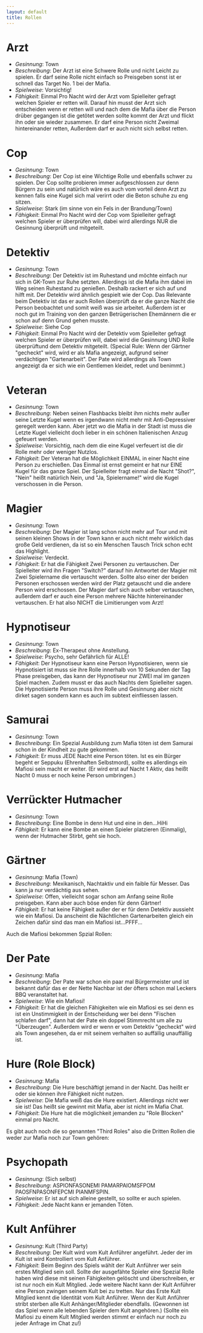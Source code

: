 ```yaml
---
layout: default
title: Rollen
---
```


# <a id="arzt"></a>Arzt
- *Gesinnung*: Town
- *Beschreibung*: Der Arzt ist eine Schwere Rolle und nicht Leicht zu spielen. Er darf seine Rolle nicht einfach so Preisgeben sonst ist er schnell das Target No. 1 bei der Mafia.
- *Spielweise*: Vorsichtig!
- *Fähigkeit*: Einmal Pro Nacht wird der Arzt vom Spielleiter gefragt welchen Spieler er retten will. Darauf hin musst der Arzt sich entscheiden wenn er retten will und nach dem die Mafia über die Person drüber gegangen ist die getötet werden sollte kommt der Arzt und flickt ihn oder sie wieder zusammen. Er darf eine Person nicht Zweimal hintereinander retten, Außerdem darf er auch nicht sich selbst retten.

# <a id="cop"></a>Cop
- *Gesinnung*: Town
- *Beschreibung*: Der Cop ist eine Wichtige Rolle und ebenfalls schwer zu spielen. Der Cop sollte probieren immer aufgeschlossen zur denn Bürgern zu sein und natürlich wäre es auch vom vorteil denn Arzt zu kennen falls eine Kugel sich mal verirrt oder die Beton schuhe zu eng sitzen.
- *Spielweise*: Stark (im sinne von ein Fels in der Brandung/Town)
- *Fähigkeit*: Einmal Pro Nacht wird der Cop vom Spielleiter gefragt welchen Spieler er überprüfen will, dabei wird allerdings NUR die Gesinnung überprüft und mitgeteilt.

# <a id="detektiv"></a>Detektiv
- *Gesinnung*: Town
- *Beschreibung*: Der Detektiv ist im Ruhestand und möchte einfach nur sich in GK-Town zur Ruhe setzten. Allerdings ist die Mafia ihm dabei im Weg seinen Ruhestand zu genießen. Deshalb rackert er sich auf und hilft mit. Der Detektiv wird ähnlich gespielt wie der Cop. Das Relevante beim Detektiv ist das er auch Rollen überprüft da er die ganze Nacht die Person beobachtet und somit weiß was sie arbeitet. Außerdem ist er noch gut im Training von den ganzen Betrügerischen Ehemännern die er schon auf denn Grund gehen musste.
- *Spielweise*: Siehe Cop
- *Fähigkeit*: Einmal Pro Nacht wird der Detektiv vom Spielleiter gefragt welchen Spieler er überprüfen will, dabei wird die Gesinnung UND Rolle überprüftund dem Detektiv mitgeteilt. (Special Rule: Wenn der Gärtner "gecheckt" wird, wird er als Mafia angezeigt, aufgrund seiner verdächtigen "Gartenarbeit". Der Pate wird allerdings als Town angezeigt da er sich wie ein Gentlemen kleidet, redet und benimmt.)

# <a id="veteran"></a>Veteran
- *Gesinnung*: Town
- *Beschreibung*: Neben seinen Flashbacks bleibt ihm nichts mehr außer seine Letzte Kugel wenn es irgendwann nicht mehr mit Anti-Depressiver geregelt werden kann. Aber jetzt wo die Mafia in der Stadt ist muss die Letzte Kugel vielleicht doch lieber in ein schönen Italienischen Anzug gefeuert werden.
- *Spielweise*: Vorsichtig, nach dem die eine Kugel verfeuert ist die dir Rolle mehr oder weniger Nutzlos.
- *Fähigkeit*: Der Veteran hat die Möglichkeit EINMAL in einer Nacht eine Person zu erschießen. Das Einmal ist ernst gemeint er hat nur EINE Kugel für das ganze Spiel. Der Spielleiter fragt einmal die Nacht "Shot?", "Nein" heißt natürlich Nein, und "Ja, Spielername!" wird die Kugel verschossen in die Person.

# <a id="magier"></a>Magier
- *Gesinnung*: Town
- *Beschreibung*: Der Magier ist lang schon nicht mehr auf Tour und mit seinen kleinen Shows in der Town kann er auch nicht mehr wirklich das große Geld verdienen, da ist so ein Menschen Tausch Trick schon echt das Highlight.
- *Spielweise*: Verdeckt.
- *Fähigkeit*: Er hat die Fähigkeit Zwei Personen zu vertauschen. Der Spielleiter wird ihn Fragen "Switch?" darauf hin Antwortet der Magier mit Zwei Spielername die vertauscht werden. Sollte also einer der beiden Personen erschossen werden wird der Platz getauscht und die andere Person wird erschossen. Der Magier darf sich auch selber vertauschen, außerdem darf er auch eine Person mehrere Nächte hintereinander vertauschen. Er hat also NICHT die Limitierungen vom Arzt!

# <a id="hypnotiseur"></a>Hypnotiseur
- *Gesinnung*: Town
- *Beschreibung*: Ex-Therapeut ohne Anstellung.
- *Spielweise*: Psycho, sehr Gefährlich für ALLE!
- *Fähigkeit*: Der Hypnotiseur kann eine Person Hypnotisieren, wenn sie Hypnotisiert ist muss sie ihre Rolle innerhalb von 10 Sekunden der Tag Phase preisgeben, das kann der Hypnotiseur nur ZWEI mal im ganzen Spiel machen. Zudem musst er das auch Nachts dem Spielleiter sagen. Die Hypnotisierte Person muss ihre Rolle und Gesinnung aber nicht dirket sagen sondern kann es auch im subtext einfliessen lassen.

# <a id="samurai"></a>Samurai
- *Gesinnung*: Town
- *Beschreibung*: Ein Spezial Ausbildung zum Mafia töten ist dem Samurai schon in der Kindheit zu gute gekommen.
- *Fähigkeit*: Er muss JEDE Nacht eine Person töten. Ist es ein Bürger begeht er Seppuku (Ehrenhaften Selbstmord), sollte es allerdings ein Mafiosi sein macht er weiter. (Er wird erst auf Nacht 1 Aktiv, das heißt Nacht 0 muss er noch keine Person umbringen.)

# <a id="hutmacher"></a>Verrückter Hutmacher
- *Gesinnung*: Town
- *Beschreibung*: Eine Bombe in denn Hut und eine in den...HiHi
- *Fähigkeit*: Er kann eine Bombe an einen Spieler platzieren (Einmalig), wenn der Hutmacher Stirbt, geht sie hoch.

# <a id="gaertner"></a>Gärtner
- *Gesinnung*: Mafia (Town)
- *Beschreibung*: Mexikanisch, Nachtaktiv und ein faible für Messer. Das kann ja nur verdächtig aus sehen.
- *Spielweise*: Offen, vielleicht sogar schon am Anfang seine Rolle preisgeben. Kann aber auch böse enden für denn Gärtner!
- *Fähigkeit*: Er hat keine Fähigkeit außer der er für denn Detektiv aussieht wie ein Mafiosi. Da anscheint die Nächtlichen Gartenarbeiten gleich ein Zeichen dafür sind das man ein Mafiosi ist...PFFF...

Auch die Mafiosi bekommen Spzial Rollen:

# <a id="pate"></a>Der Pate
- *Gesinnung*: Mafia
- *Beschreibung*: Der Pate war schon ein paar mal Bürgermeister und ist bekannt dafür das er der Nette Nachbar ist der öfters schon mal Leckers BBQ veranstaltet hat.
- *Spielweise*: Wie ein Mafiosi!
- *Fähigkeit*: Er hat die gleichen Fähigkeiten wie ein Mafiosi es sei denn es ist ein Unstimmigkeit in der Entscheidung wer bei denn "Fischen schlafen darf", dann hat der Pate ein doppel Stimmrecht um alle zu "Überzeugen". Außerdem wird er wenn er vom Detektiv "gecheckt" wird als Town angesehen, da er mit seinem verhalten so auffällig unauffällig ist.

# <a id="hure"></a>Hure (Role Block)
- *Gesinnung*: Mafia
- *Beschreibung*: Die Hure beschäftigt jemand in der Nacht. Das heißt er oder sie können ihre Fähigkeit nicht nutzen.
- *Spielweise*: Die Mafia weiß das die Hure existiert. Allerdings nicht wer sie ist! Das heißt sie gewinnt mit Mafia, aber ist nicht im Mafia Chat.
- *Fähigkeit*: Die Hure hat die möglichkeit jemanden zu "Role Blocken" einmal pro Nacht.

Es gibt auch noch die so genannten "Third Roles" also die Dritten Rollen die weder zur Mafia noch zur Town gehören:

# <a id="psychopath"></a>Psychopath
- *Gesinnung*: (Sich selbst)
- *Beschreibung*: ASPIONFASONEMI PAMARPAIOMSFPOM PAOSFNPASONFEPCMI PIANMFSPIN.
- *Spielweise*: Er ist auf sich alleine gestellt, so sollte er auch spielen.
- *Fähigkeit*: Jede Nacht kann er jemanden Töten.

# <a id="kult-anfuehrer"></a>Kult Anführer
- *Gesinnung*: Kult (Third Party)
- *Beschreibung*: Der Kult wird vom Kult Anführer angeführt. Jeder der im Kult ist wird Kontrolliert vom Kult Anführer.
- *Fähigkeit*: Beim Beginn des Spiels wählt der Kult Anführer wer sein erstes Mitglied sein soll. Sollte der ausgefähte Spieler eine Spezial Rolle haben wird diese mit seinen Fähigkeiten gelöscht und überschreiben, er ist nur noch ein Kult Mitglied. Jede weitere Nacht kann der Kult Anführer eine Person zwingen seinem Kult bei zu tretten. Nur das Erste Kult Mitglied kennt die Identität vom Kult Anführer. Wenn der Kult Anführer stribt sterben alle Kult Anhänger/Mitglieder ebendfalls. (Gewonnen ist das Spiel wenn alle lebenden Spieler dem Kult angehören.) (Sollte ein Mafiosi zu einem Kult Mitglied werden stimmt er einfach nur noch zu jeder Anfrage im Chat zu!)